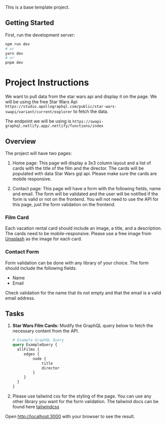 This is a base template project.

## Getting Started

First, run the development server:

```bash
npm run dev
# or
yarn dev
# or
pnpm dev
```

# Project Instructions

We want to pull data from the star wars api and display it on the page. We will be using the free Star Wars Api `https://studio.apollographql.com/public/star-wars-swapi/variant/current/explorer` to fetch the data.

The endpoint we will be using is `https://swapi-graphql.netlify.app/.netlify/functions/index`


## Overview

The project will have two pages:

1. Home page: This page will display a 3x3 column layout and a list of cards with the title of the film and the director. The cards will be populated with data Star Wars gql api. Please make sure the cards are mobile responsive.

2. Contact page: This page will have a form with the following fields, name and email. The form will be validated and the user will be notified if the form is valid or not on the frontend. You will not need to use the API for this page, just the form validation on the frontend.

### Film Card

Each vacation rental card should include an image, a title, and a description. The cards need to be mobile-responsive. Please use a free image from [Unsplash](https://unsplash.com/) as the image for each card.

### Contact Form

Form validation can be done with any library of your choice. The form should include the following fields:

- Name
- Email

Check validation for the name that its not empty and that the email is a valid email address.

## Tasks

1. **Star Wars Film Cards:** Modify the GraphQL query below to fetch the necessary content from the API.

   ```graphql
   # Example GraphQL Query
   query ExampleQuery {
     allFilms {
        edges {
            node {
                title
                director
            }
        }
     }
   }
    ```
2. Please use tailwind css for the styling of the page. You can use any other library you want for the form validation. The tailwind docs can be found here [tailwindcss](https://tailwindcss.com/docs/installation)

Open [http://localhost:3000](http://localhost:3000) with your browser to see the result.
